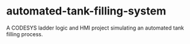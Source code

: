 # automated-tank-filling-system
A CODESYS ladder logic and HMI project simulating an automated tank filling process.
